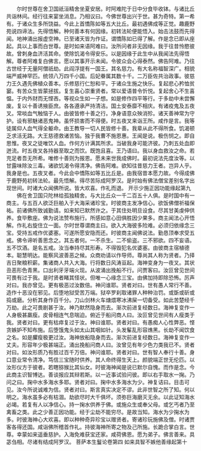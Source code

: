 <!-- { "loadSidebar": true } -->
　　尔时世尊在舍卫国祇洹精舍坐夏安居。时阿难陀于日中分食毕收钵。与诸比丘共诣林间。经行往来宴坐消息。乃相议曰。今佛世尊出兴于世。甚为奇特。第一希有。于诸众生多所饶益。今此上首憍陈如等五大比丘。最初遇佛成等正觉。趣鹿野苑说四谛法。先得悟解。种何善本有何因缘。初转法轮便能悟入。始击法鼓而先得闻。地神涌出报虚空神。已至诸天皆为作证。谓憍陈如已得了解。作是念已即从座起。具以上事而白世尊。是时如来语阿难曰。汝所问者非无因缘。我于往昔怜愍彼故。曾刺身血济活其命。使除饥渴令得安乐。以是因缘于此生中从我闻法先得悟解。尊者阿难复白佛言。愿以其事开示未闻。令彼众会心得泰然。佛告阿难。乃往古世经于无量阿僧祇劫。此阎浮提有一国王。其名慈力。有大名称福智深广。相貌端严威神罕匹。统领八万四千小国。后妃眷属其数十千。二万臣佐共治政事。彼慈力王久遇先佛植众善本。乐修慈行仁恕和平。于诸众生施之快乐。复起悲心矜恤贫窭。有苦众生皆蒙拯拔。复生喜心崇重贤者。常以爱语普令忻悦。复起舍心不生喜愠。于内外财而无悭吝。等视众生如一子想。如是修作四平等行。于多劫中未尝懈废。复以十善诱掖臣庶。各各遵承严持清洁。国土安泰靡不相庆。有诸疫鬼及五夜叉。常啖血气触恼于人。由彼皆修十善之行。净身语意众殃消殄。诸天善神常为守护。设有邪魅诸恶鬼神。虽怀损害而不得便。时五夜叉来诣王所。咸作是言。我等徒属仰人血气得全躯命。由王教导一切人民皆修十善。我辈从此不得所食。饥渴顿乏求活无路。大王慈德救诸苦恼。独于我曹不施恩惠。王闻是说。极伤悯之。即自思惟。夜叉之徒唯饮人血。作何方计满其所求。当破我身可能济彼。乃刺五处血即迸流。时五夜叉各持器至取之而饮。既饱且喜。王乃语曰。我以身血救汝之命。若充足者吾无所希。唯修十善则为报恩。愿未来世我成佛时。最初说法先度汝等。以甘露味除汝三毒。诸欲饥渴令得清净。佛告阿难。欲知往昔慈力王者。岂异人乎。我身是也。五夜叉者。今此会中憍陈如等五比丘是。由我宿昔本愿力故。今得成佛于鹿野苑初转法轮。最先悟解。得尽苦际成阿罗汉。是时始有佛法僧宝差别名字出现世间。时诸大众闻佛所说。皆大欢喜。作礼而退。
开示少施正因功能缘起第九
　　佛在舍卫国只陀林给孤独精舍。与大比丘众一千二百五十人俱。是时国中有一商主。与五百人欲泛巨舶入于大海采诸珍宝。时彼商主发净信心。欲饭佛僧祈福保祐。前诸佛所致诚勤请。如来知已默然许之。于其住处明旦设食。尽其甘美虔伸供养。食毕敷座。佛为说法赞布施行。所感如意心田俱胜因少果多。商主闻法心开悟解。作礼右旋住立一面。尔时世尊谓商主曰。欲入大海彼多险难。必须归依缘念三宝。受持五戒作优婆塞。可遂所愿安隐而还。时彼商主闻佛说法。勤恳顶奉求受五戒。佛令谛听善思念之。其五者何。一不杀生。二不偷盗。三不邪欲。四不妄语。五不饮酒。是名五戒。汝当奉持尽其形寿。不得毁犯名优婆塞。由彼商主宿植德本。聪慧明达。能察风波善恶之候。众商劝请以作导师。尊尚其人称为贤者。乃择吉日聚粮积薪。集诸商人共入大海。行将数日风涛亘起。海神变身为一夜叉。其状丑恶形色青黑。口出利牙牙端火现。从波涌出挽船不行。问贾客曰。汝叵曾见世间可畏有过于我。是时贤者睹其怪状。但唯一心缘念三宝。由佛加持即除恐怖。厉声对曰。我亦曾见。更有极恶过汝数倍。神问谁耶。贤者对曰。世有愚人常行不善。造作十恶没在邪见。后堕地狱受苦万端。狱卒罗刹取诸罪人种种治罚。或斲或斫或捣或磨。分析其身作百千分。刀山剑林火车煻煨寒冰沸屎一切备受。如此苦楚经千万劫。此之可畏剧甚于汝。神乃默然隐身而去。渐次前进复经数日。海神复变作一人身极甚羸瘦。皮骨相连气息喘迫。俯近于船问商人曰。汝叵曾见世间有人瘦类于我。贤者对曰。更有枯瘁复过于汝。神曰谁耶。贤者对曰。有愚痴人心性弊恶。悭贪嫉妒不知布施。后堕饿鬼头如太山其咽如针。头发髼乱形容燋黑。长劫不闻饮食之名。如是臞瘦极更过汝。海神放船隐身而去。渐次前进复经数日。海神复变作一丈夫。形容年少极甚端正。涌出挽船问商人曰。汝曾见有年少色力类我已不。贤者对曰。如汝形质乃有胜过百千万倍。神问谁耶。贤者对曰。世有智人奉行十善。身口意业常令清净。笃信三宝随时供养。其人命终得生天上。颜貌端正世无伦匹。以汝形仪方于彼者。若瞎猕猴比其仙女。时彼海神闻是说已默尔自愧。而作是念。今此商主识智博达。善谈报应其辩若斯。以一近事试验问彼。即以右手取水一掬。乃问之曰。掬中水多海水多耶。贤者对曰。掬中水多海水为少。神复诘曰。目击可见。汝今所说诚难为信。贤者对曰。斯言真实决定不谬。此非世智之所了知。何以明之。海水虽多必有枯涸。劫欲尽时大千俱坏。须弥巨海磨灭无余。以此证知海水必竭。若复有人以净信心。持一掬水供养于佛。或施众生或奉父母。或乞丐者乃至禽畜之类。此之少善正因功能。经于尘劫不能穷尽。是故当知。海水为少掬水为多。时彼海神心大欢喜。即以种种奇异珍宝以赠贤者。寄诸珍玩施佛及僧。时诸贾客各得还国。咸诣佛所稽首作礼。持彼海神所寄之物及己所施。长跪合掌白言。世尊。幸蒙如来遥垂慈护。入海免难获宝还家。咸荷佛恩。愿为弟子。佛言善来。具苾刍相。尽诸有结成阿罗汉。
菩萨本生鬘论卷第四
如来具智不嫉他善缘起第十
